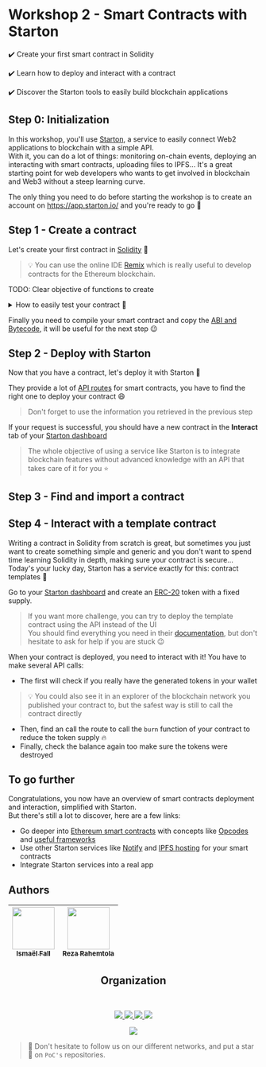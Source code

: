 # Workshop 2 - Smart Contracts with Starton

:heavy_check_mark: Create your first smart contract in Solidity

:heavy_check_mark: Learn how to deploy and interact with a contract

:heavy_check_mark: Discover the Starton tools to easily build blockchain applications


## Step 0: Initialization
In this workshop, you'll use [Starton](https://www.starton.io/), a service to easily connect Web2 applications to blockchain with a simple API.  
With it, you can do a lot of things: monitoring on-chain events, deploying an interacting with smart contracts, uploading files to IPFS... 
It's a great starting point for web developers who wants to get involved in blockchain and Web3 without a steep learning curve.  

The only thing you need to do before starting the workshop is to create an account on https://app.starton.io/ and you're ready to go 🚀


## Step 1 - Create a contract
Let's create your first contract in [Solidity](https://docs.soliditylang.org/en/v0.8.17/) :rocket:  
> 💡 You can use the online IDE [Remix](https://remix.ethereum.org/) which is really useful to develop contracts for the Ethereum blockchain.

TODO: Clear objective of functions to create
 
<details>
    <summary>How to easily test your contract 🤔</summary>
    <br>
    Open the <b>Deploy and run tab</b> and click on the orange <b>Deploy</b> button:<br>
    <img src="https://user-images.githubusercontent.com/49811529/190253522-eb19386e-3990-4ad7-8d3e-c2be45368566.png"/>
    <br>
    This will deploy your contract in a Remix VM to test your contract in a fake environment.<br>
    You can see your deployed contract right below, and interact with your functions:<br>
    <img src="https://user-images.githubusercontent.com/49811529/190254685-0ccee8ce-9c45-4aa8-96e0-f5407e07b7e8.png"/>
</details>

Finally you need to compile your smart contract and copy the [ABI and Bytecode](https://blog.chain.link/what-are-abi-and-bytecode-in-solidity/), it will be useful for the next step 😉

## Step 2 - Deploy with Starton
Now that you have a contract, let's deploy it with Starton 🚀  

They provide a lot of [API routes](https://docs.starton.io/connect/api-doc/relayer/smart-contracts) for smart contracts, you have to find the right one to deploy your contract 😄

> Don't forget to use the information you retrieved in the previous step

If your request is successful, you should have a new contract in the **Interact** tab of your [Starton dashboard](https://app.starton.io/)

> The whole objective of using a service like Starton is to integrate blockchain features without advanced knowledge with an API that takes care of it for you ⭐


## Step 3 - Find and import a contract

## Step 4 - Interact with a template contract
Writing a contract in Solidity from scratch is great, but sometimes you just want to create something simple and generic and you don't want to spend time learning Solidity in depth, making sure your contract is secure...  
Today's your lucky day, Starton has a service exactly for this: contract templates :rocket:

Go to your [Starton dashboard](https://app.starton.io/) and create an [ERC-20](https://ethereum.org/en/developers/docs/standards/tokens/erc-20/) token with a fixed supply.  
> If you want more challenge, you can try to deploy the template contract using the API instead of the UI  
> You should find everything you need in their [documentation](https://docs.starton.io/), but don't hesitate to ask for help if you are stuck :wink:

When your contract is deployed, you need to interact with it!
You have to make several API calls:
- The first will check if you really have the generated tokens in your wallet
> :bulb: You could also see it in an explorer of the blockchain network you published your contract to, but the safest way is still to call the contract directly
- Then, find an call the route to call the `burn` function of your contract to reduce the token supply :fire:
- Finally, check the balance again too make sure the tokens were destroyed


## To go further
Congratulations, you now have an overview of smart contracts deployment and interaction, simplified with Starton.  
But there's still a lot to discover, here are a few links:

- Go deeper into [Ethereum smart contracts](https://ethereum.org/en/developers/docs/#foundational-topics) with concepts like [Opcodes](https://ethereum.org/en/developers/docs/evm/opcodes/) and [useful frameworks](https://ethereum.org/en/developers/docs/frameworks/)
- Use other Starton services like [Notify](https://docs.starton.io/connect/api-doc/notify) and [IPFS hosting](https://docs.starton.io/connect/api-doc/ipfs) for your smart contracts
- Integrate Starton services into a real app


## Authors

| [<img src="https://github.com/Doozers.png?size=85" width=85><br><sub>Ismaël Fall</sub>](https://github.com/Doozers) | [<img src="https://github.com/RezaRahemtola.png?size=85" width=85><br><sub>Reza Rahemtola</sub>](https://github.com/RezaRahemtola)
| :---: | :---: |
<h2 align=center>
Organization
</h2>
<br/>
<p align='center'>
    <a href="https://www.linkedin.com/company/pocinnovation/mycompany/">
        <img src="https://img.shields.io/badge/LinkedIn-0077B5?style=for-the-badge&logo=linkedin&logoColor=white">
    </a>
    <a href="https://www.instagram.com/pocinnovation/">
        <img src="https://img.shields.io/badge/Instagram-E4405F?style=for-the-badge&logo=instagram&logoColor=white">
    </a>
    <a href="https://twitter.com/PoCInnovation">
        <img src="https://img.shields.io/badge/Twitter-1DA1F2?style=for-the-badge&logo=twitter&logoColor=white">
    </a>
    <a href="https://discord.com/invite/Yqq2ADGDS7">
        <img src="https://img.shields.io/badge/Discord-7289DA?style=for-the-badge&logo=discord&logoColor=white">
    </a>
</p>
<p align=center>
    <a href="https://www.poc-innovation.fr/">
        <img src="https://img.shields.io/badge/WebSite-1a2b6d?style=for-the-badge&logo=GitHub Sponsors&logoColor=white">
    </a>
</p>

> :rocket: Don't hesitate to follow us on our different networks, and put a star 🌟 on `PoC's` repositories.
